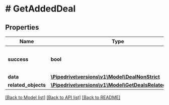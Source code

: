# # GetAddedDeal

## Properties

Name | Type | Description | Notes
------------ | ------------- | ------------- | -------------
**success** | **bool** | If the response is successful or not | [optional]
**data** | [**\Pipedrive\versions\v1\Model\DealNonStrict**](DealNonStrict.md) |  | [optional]
**related_objects** | [**\Pipedrive\versions\v1\Model\GetDealsRelatedObjects**](GetDealsRelatedObjects.md) |  | [optional]

[[Back to Model list]](../../README.md#models) [[Back to API list]](../../README.md#endpoints) [[Back to README]](../../README.md)
